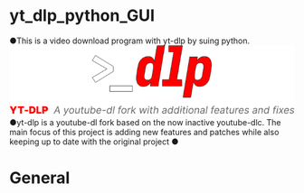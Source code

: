 # yt_dlp_python_GUI
 ●This is a video download program with yt-dlp by suing python.
![img.png](logo_icon/img.png)
 ●yt-dlp is a youtube-dl fork based on the now inactive youtube-dlc. The main focus of this project is adding new features and patches while also keeping up to date with the original project
●


# General



